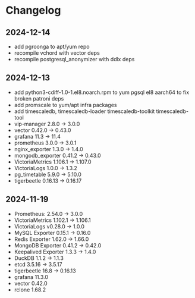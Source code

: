 # Changelog


## 2024-12-14

- add pgroonga to apt/yum repo
- recompile vchord with vector deps
- recompile postgresql_anonymizer with ddlx deps


## 2024-12-13

- add python3-cdiff-1.0-1.el8.noarch.rpm to yum pgsql el8 aarch64 to fix broken patroni deps
- add promscale to yum/apt infra packages
- add timescaledb, timescaledb-loader timescaledb-toolkit timescaledb-tool
- vip-manager 2.8.0 -> 3.0.0
- vector 0.42.0 -> 0.43.0
- grafana 11.3 -> 11.4 
- prometheus 3.0.0 -> 3.0.1
- nginx_exporter 1.3.0 -> 1.4.0
- mongodb_exporter 0.41.2 -> 0.43.0
- VictoriaMetrics 1.106.1 -> 1.107.0
- VictoriaLogs 1.0.0 -> 1.3.2
- pg_timetable 5.9.0 -> 5.10.0
- tigerbeetle 0.16.13 -> 0.16.17

## 2024-11-19

- Prometheus: 2.54.0 -> 3.0.0
- VictoriaMetrics 1.102.1 -> 1.106.1
- VictoriaLogs v0.28.0 -> 1.0.0
- MySQL Exporter 0.15.1 -> 0.16.0
- Redis Exporter 1.62.0 -> 1.66.0
- MongoDB Exporter 0.41.2 -> 0.42.0
- Keepalived Exporter 1.3.3 -> 1.4.0
- DuckDB 1.1.2 -> 1.1.3
- etcd 3.5.16 -> 3.5.17
- tigerbeetle 16.8 -> 0.16.13
- grafana 11.3.0
- vector 0.42.0
- rclone 1.68.2